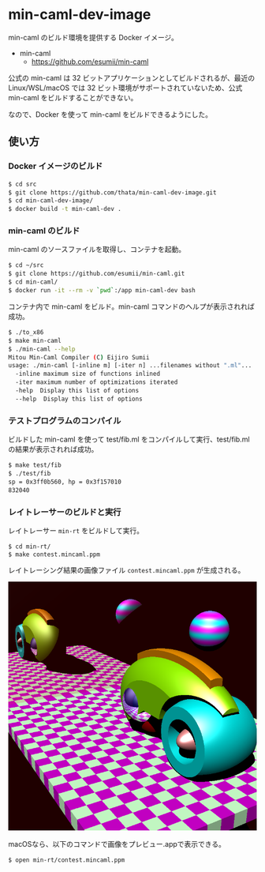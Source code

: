 # min-caml-dev-image

min-caml のビルド環境を提供する Docker イメージ。

* min-caml
  * https://github.com/esumii/min-caml


公式の min-caml は 32 ビットアプリケーションとしてビルドされるが、最近の Linux/WSL/macOS では 32 ビット環境がサポートされていないため、公式 min-caml をビルドすることができない。

なので、Docker を使って min-caml をビルドできるようにした。

## 使い方

### Docker イメージのビルド

```sh
$ cd src
$ git clone https://github.com/thata/min-caml-dev-image.git
$ cd min-caml-dev-image/
$ docker build -t min-caml-dev .
```

### min-caml のビルド

min-caml のソースファイルを取得し、コンテナを起動。

```sh
$ cd ~/src
$ git clone https://github.com/esumii/min-caml.git
$ cd min-caml/
$ docker run -it --rm -v `pwd`:/app min-caml-dev bash
```

コンテナ内で min-caml をビルド。min-caml コマンドのヘルプが表示されれば成功。

```sh
$ ./to_x86
$ make min-caml
$ ./min-caml --help
Mitou Min-Caml Compiler (C) Eijiro Sumii
usage: ./min-caml [-inline m] [-iter n] ...filenames without ".ml"...
  -inline maximum size of functions inlined
  -iter maximum number of optimizations iterated
  -help  Display this list of options
  --help  Display this list of options
```

### テストプログラムのコンパイル

ビルドした min-caml を使って test/fib.ml をコンパイルして実行、test/fib.ml の結果が表示されれば成功。

```sh
$ make test/fib
$ ./test/fib
sp = 0x3ff0b560, hp = 0x3f157010
832040
```

### レイトレーサーのビルドと実行

レイトレーサー `min-rt` をビルドして実行。

```
$ cd min-rt/
$ make contest.mincaml.ppm
```

レイトレーシング結果の画像ファイル `contest.mincaml.ppm` が生成される。

![contest.mincaml.ppm](contest.png)

macOSなら、以下のコマンドで画像をプレビュー.appで表示できる。

```
$ open min-rt/contest.mincaml.ppm
```
